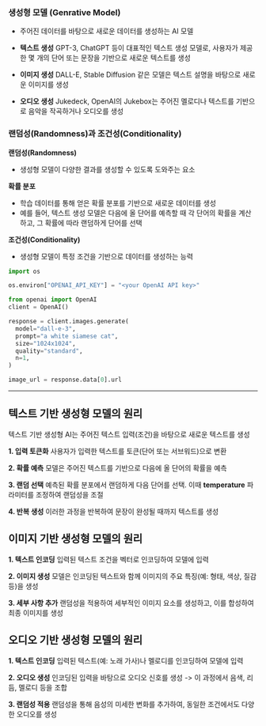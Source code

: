 ### 생성형 모델 (Genrative Model)
- 주어진 데이터를 바탕으로 새로운 데이터를 생성하는 AI 모델

- **텍스트 생성**
GPT-3, ChatGPT 등이 대표적인 텍스트 생성 모델로, 사용자가 제공한 몇 개의 단어 또는 문장을 기반으로 새로운 텍스트를 생성

- **이미지 생성**
DALL-E, Stable Diffusion 같은 모델은 텍스트 설명을 바탕으로 새로운 이미지를 생성

- **오디오 생성**
Jukedeck, OpenAI의 Jukebox는 주어진 멜로디나 텍스트를 기반으로 음악을 작곡하거나 오디오를 생성

### 랜덤성(Randomness)과 조건성(Conditionality)

**랜덤성(Randomness)**
 - 생성형 모델이 다양한 결과를 생성할 수 있도록 도와주는 요소

**확률 분포**
- 학습 데이터를 통해 얻은 확률 분포를 기반으로 새로운 데이터를 생성
- 예를 들어, 텍스트 생성 모델은 다음에 올 단어를 예측할 때 각 단어의 확률을 계산하고, 그 확률에 따라 랜덤하게 단어를 선택

**조건성(Conditionality)**
- 생성형 모델이 특정 조건을 기반으로 데이터를 생성하는 능력

```py
import os

os.environ["OPENAI_API_KEY"] = "<your OpenAI API key>"

from openai import OpenAI
client = OpenAI()

response = client.images.generate(
  model="dall-e-3",
  prompt="a white siamese cat",
  size="1024x1024",
  quality="standard",
  n=1,
)

image_url = response.data[0].url
```
---
## 텍스트 기반 생성형 모델의 원리

텍스트 기반 생성형 AI는 주어진 텍스트 입력(조건)을 바탕으로 새로운 텍스트를 생성

 **1. 입력 토큰화**
사용자가 입력한 텍스트를 토큰(단어 또는 서브워드)으로 변환

**2. 확률 예측**
모델은 주어진 텍스트를 기반으로 다음에 올 단어의 확률을 예측

**3. 랜덤 선택**
예측된 확률 분포에서 랜덤하게 다음 단어를 선택. 이때 **temperature** 파라미터를 조정하여 랜덤성을 조절

**4. 반복 생성**
이러한 과정을 반복하여 문장이 완성될 때까지 텍스트를 생성

## 이미지 기반 생성형 모델의 원리

**1. 텍스트 인코딩**
입력된 텍스트 조건을 벡터로 인코딩하여 모델에 입력

**2. 이미지 생성**
모델은 인코딩된 텍스트와 함께 이미지의 주요 특징(예: 형태, 색상, 질감 등)을 생성

**3. 세부 사항 추가**
랜덤성을 적용하여 세부적인 이미지 요소를 생성하고, 이를 합성하여 최종 이미지를 생성

## 오디오 기반 생성형 모델의 원리

**1. 텍스트 인코딩**
입력된 텍스트(예: 노래 가사)나 멜로디를 인코딩하여 모델에 입력

**2. 오디오 생성**
인코딩된 입력을 바탕으로 오디오 신호를 생성 -> 이 과정에서 음색, 리듬, 멜로디 등을 조합

**3. 랜덤성 적용**
랜덤성을 통해 음성의 미세한 변화를 추가하여, 동일한 조건에서도 다양한 오디오를 생성
